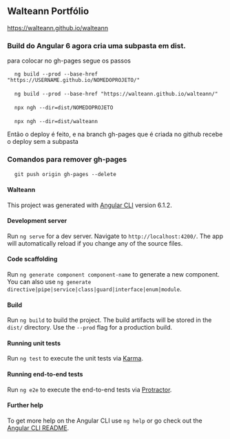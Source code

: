 ## Walteann Portfólio

  <a href="https://walteann.github.io/walteann">https://walteann.github.io/walteann<a>

### Build do Angular 6 agora cria uma subpasta em dist.

<p>para colocar no gh-pages segue os passos</p>

<pre>
  <code>ng build --prod --base-href "https://USERNAME.github.io/NOMEDOPROJETO/"</code>

  <code>ng build --prod --base-href "https://walteann.github.io/walteann/"</code>

  <code>npx ngh --dir=dist/NOMEDOPROJETO</code>

  <code>npx ngh --dir=dist/walteann</code>
</pre>

<p>Então o deploy é feito, e na branch gh-pages que é criada no github recebe o deploy sem a subpasta</p>


### Comandos para remover gh-pages

<pre>
  <code>git push origin gh-pages --delete</code>
</pre>



#### Walteann

This project was generated with [Angular CLI](https://github.com/angular/angular-cli) version 6.1.2.

#### Development server

Run `ng serve` for a dev server. Navigate to `http://localhost:4200/`. The app will automatically reload if you change any of the source files.

#### Code scaffolding

Run `ng generate component component-name` to generate a new component. You can also use `ng generate directive|pipe|service|class|guard|interface|enum|module`.

#### Build

Run `ng build` to build the project. The build artifacts will be stored in the `dist/` directory. Use the `--prod` flag for a production build.

#### Running unit tests

Run `ng test` to execute the unit tests via [Karma](https://karma-runner.github.io).

#### Running end-to-end tests

Run `ng e2e` to execute the end-to-end tests via [Protractor](http://www.protractortest.org/).

#### Further help

To get more help on the Angular CLI use `ng help` or go check out the [Angular CLI README](https://github.com/angular/angular-cli/blob/master/README.md).
